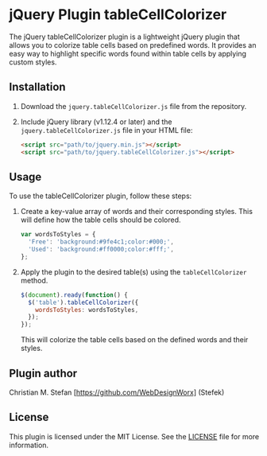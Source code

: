 jQuery Plugin tableCellColorizer
================================

The jQuery tableCellColorizer plugin is a lightweight jQuery plugin that allows you to colorize table cells based on predefined words. 
It provides an easy way to highlight specific words found within table cells by applying custom styles.

## Installation

1. Download the `jquery.tableCellColorizer.js` file from the repository.
2. Include jQuery library (v1.12.4 or later) and the `jquery.tableCellColorizer.js` file in your HTML file:

   ```html
   <script src="path/to/jquery.min.js"></script>
   <script src="path/to/jquery.tableCellColorizer.js"></script>
   ```

## Usage

To use the tableCellColorizer plugin, follow these steps:

1. Create a key-value array of words and their corresponding styles. This will define how the table cells should be colored.

   ```javascript
   var wordsToStyles = {
     'Free': 'background:#9fe4c1;color:#000;',
     'Used': 'background:#ff0000;color:#fff;',
   };
   ```

2. Apply the plugin to the desired table(s) using the `tableCellColorizer` method.

   ```javascript
   $(document).ready(function() {
     $('table').tableCellColorizer({
       wordsToStyles: wordsToStyles,
     });
   });
   ```

   This will colorize the table cells based on the defined words and their styles.

## Plugin author
Christian M. Stefan [https://github.com/WebDesignWorx] (Stefek)


## License

This plugin is licensed under the MIT License. See the [LICENSE](LICENSE) file for more information.
